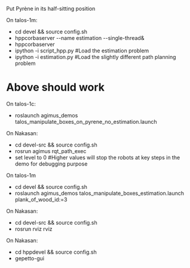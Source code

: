 Put Pyrène in its half-sitting position

On talos-1m:
 - cd devel && source config.sh
 - hppcorbaserver --name estimation --single-thread&
 - hppcorbaserver
 - ipython -i script_hpp.py #Load the estimation problem
 - ipython -i estimation.py #Load the slightly different path planning problem
# Above should work
On talos-1c:
 - roslaunch agimus_demos talos_manipulate_boxes_on_pyrene_no_estimation.launch

On Nakasan:
 - cd devel-src && source config.sh
 - rosrun agimus rqt_path_exec
 - set level to 0 #Higher values will stop the robots at key steps in the demo for debugging purpose

On talos-1m
 - cd devel && source config.sh
 - roslaunch agimus_demos talos_manipulate_boxes_estimation.launch plank_of_wood_id:=3

On Nakasan:
 - cd devel-src && source config.sh
 - rosrun rviz rviz

On Nakasan:
 - cd hppdevel && source config.sh
 - gepetto-gui


